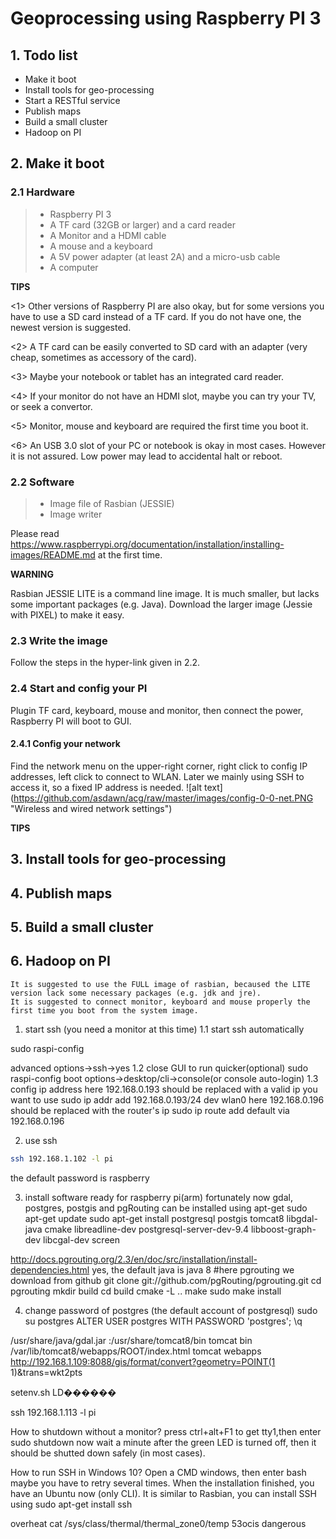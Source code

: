 # Geoprocessing using Raspberry PI 3
## 1. Todo list

+ Make it boot
+ Install tools for geo-processing
+ Start a RESTful service
+ Publish maps
+ Build a small cluster
+ Hadoop on PI

## 2. Make it boot
### 2.1 Hardware

>+ Raspberry PI 3
>+ A TF card (32GB or larger)  and a card reader
>+ A Monitor and a HDMI cable
>+ A mouse and a keyboard
>+ A 5V power adapter (at least 2A) and a micro-usb cable
>+ A computer

**TIPS**

<1> Other versions of Raspberry PI are also okay, but for some versions you have to use a SD card instead of a TF card. If you do not have one, the newest version is suggested.

<2> A TF card can be easily converted to SD card with an adapter (very cheap, sometimes as accessory of the card).

<3> Maybe your notebook or tablet has an integrated card reader.

<4> If your monitor do not have an HDMI slot, maybe you  can try your TV, or seek a convertor.

<5> Monitor, mouse and keyboard are required the first time you boot it.

<6> An USB 3.0 slot of your PC or notebook is okay in most cases. However it is not assured. Low power may lead to accidental halt or reboot.   

### 2.2 Software
>+ Image file of Rasbian (JESSIE)
>+ Image writer

Please read https://www.raspberrypi.org/documentation/installation/installing-images/README.md at the first time.

**WARNING**

Rasbian JESSIE LITE is a command line image. It is much smaller, but lacks some important packages (e.g. Java). Download the larger image (Jessie with PIXEL) to make it easy.

### 2.3 Write the image
Follow the steps in the hyper-link given in 2.2.

### 2.4 Start and config your PI
Plugin TF card, keyboard, mouse and monitor, then connect the power,  Raspberry PI will boot to GUI.
#### 2.4.1 Config your network
Find the network menu on the upper-right corner, right click to config IP addresses, left click to connect to WLAN. Later we mainly using SSH to access it, so a fixed IP address is needed.
![alt text] (https://github.com/asdawn/acg/raw/master/images/config-0-0-net.PNG "Wireless and wired network settings")

**TIPS**

## 3. Install tools for geo-processing
## 4. Publish maps
## 5. Build a small cluster
## 6. Hadoop on PI







    It is suggested to use the FULL image of rasbian, becaused the LITE version lack some necessary packages (e.g. jdk and jre).
    It is suggested to connect monitor, keyboard and mouse properly the first time you boot from the system image.
1. start ssh (you need a monitor at this time)
1.1 start ssh automatically

sudo raspi-config

advanced options->ssh->yes
1.2 close GUI to run quicker(optional)
sudo raspi-config
boot options->desktop/cli->console(or console auto-login)
1.3 config ip address
here 192.168.0.193 should be replaced with a valid ip you want to use
sudo ip addr add 192.168.0.193/24 dev wlan0
here 192.168.0.196 should be replaced with the router's ip
sudo ip route add default via 192.168.0.196

2. use ssh
````bash
ssh 192.168.1.102 -l pi
````
the default password is raspberry

3. install software ready for raspberry pi(arm)
fortunately now gdal, postgres, postgis and pgRouting can be installed using apt-get
sudo apt-get update
sudo apt-get install postgresql postgis tomcat8 libgdal-java cmake libreadline-dev  postgresql-server-dev-9.4 libboost-graph-dev libcgal-dev screen

http://docs.pgrouting.org/2.3/en/doc/src/installation/install-dependencies.html
yes, the default java is java 8
#here pgrouting we download from github
git clone git://github.com/pgRouting/pgrouting.git
cd pgrouting
mkdir build
cd build
cmake -L ..
make
sudo make install

4. change password of postgres (the default account of postgresql)
sudo su postgres
ALTER USER postgres WITH PASSWORD 'postgres';
\q

/usr/share/java/gdal.jar
:/usr/share/tomcat8/bin  tomcat bin
 /var/lib/tomcat8/webapps/ROOT/index.html tomcat webapps
http://192.168.1.109:8088/gis/format/convert?geometry=POINT(1 1)&trans=wkt2pts

setenv.sh  LD������


ssh 192.168.1.113 -l pi

How to shutdown without a monitor?
press ctrl+alt+F1 to get tty1,then enter
sudo shutdown now
wait a minute after the green LED is turned off, then it should be shutted down safely (in most cases).

How to run SSH in Windows 10?
Open a CMD windows, then enter
bash
maybe you have to retry several times. When the installation finished, you have an Ubuntu now (only CLI). It is similar to Rasbian, you can install SSH using
sudo apt-get install ssh

overheat
cat /sys/class/thermal/thermal_zone0/temp
53ocis dangerous
